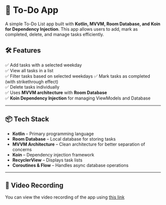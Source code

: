 # 📌 To-Do App

A simple To-Do List app built with **Kotlin, MVVM, Room Database, and Koin for Dependency Injection**. This app allows users to add, mark as completed, delete, and manage tasks efficiently.

## 🛠️ Features
✅ Add tasks with a selected weekday  
✅ View all tasks in a list  
✅ Filter tasks based on selected weekdays
✅ Mark tasks as completed (with strikethrough effect)  
✅ Delete tasks individually  
✅ Uses **MVVM architecture** with **Room Database**  
✅ **Koin Dependency Injection** for managing ViewModels and Database

---

## 📦 Tech Stack
- **Kotlin** – Primary programming language
- **Room Database** – Local database for storing tasks
- **MVVM Architecture** – Clean architecture for better separation of concerns
- **Koin** – Dependency injection framework
- **RecyclerView** – Displays task lists
- **Coroutines & Flow** – Handles async database operations

---

## 📂 Video Recording
You can view the video recording of the app using [this link](https://drive.google.com/file/d/1BE1ENIsb5WCIi-TMjFwJzjrIHwHCDpTr/view?usp=sharing)
